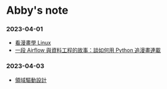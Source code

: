 # Abby's note

### 2023-04-01

- [看漫畫學 Linux](https://hackmd.io/@sysprog/linux2021-summer/https%3A%2F%2Fhackmd.io%2F%40sysprog%2Flinux-comic)
- [一段 Airflow 與資料工程的故事：談如何用 Python 追漫畫連載](https://leemeng.tw/a-story-about-airflow-and-data-engineering-using-how-to-use-python-to-catch-up-with-latest-comics-as-an-example.html)


### 2023-04-03

- [領域驅動設計](https://devs.tw/post/380)
